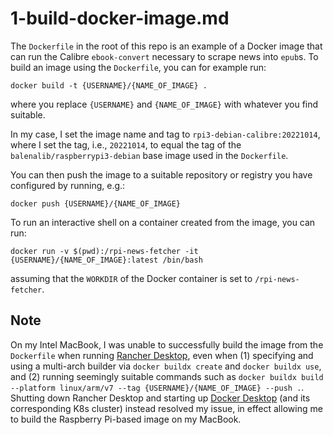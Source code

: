 # 1-build-docker-image.md

The `Dockerfile` in the root of this repo is an example of a Docker image that can run the Calibre `ebook-convert` necessary to scrape news into `epub`s. To build an image using the `Dockerfile`, you can for example run:

```shell
docker build -t {USERNAME}/{NAME_OF_IMAGE} .
```

where you replace `{USERNAME}` and `{NAME_OF_IMAGE}` with whatever you find suitable.

In my case, I set the image name and tag to `rpi3-debian-calibre:20221014`, where I set the tag, i.e., `20221014`, to equal the tag of the `balenalib/raspberrypi3-debian` base image used in the `Dockerfile`.

You can then push the image to a suitable repository or registry you have configured by running, e.g.:

```shell
docker push {USERNAME}/{NAME_OF_IMAGE}
```

To run an interactive shell on a container created from the image, you can run:

```shell
docker run -v $(pwd):/rpi-news-fetcher -it {USERNAME}/{NAME_OF_IMAGE}:latest /bin/bash
```

assuming that the `WORKDIR` of the Docker container is set to `/rpi-news-fetcher`.

## Note

On my Intel MacBook, I was unable to successfully build the image from the `Dockerfile` when running [Rancher Desktop](https://rancherdesktop.io/), even when (1) specifying and using a multi-arch builder via `docker buildx create` and `docker buildx use`, and (2) running seemingly suitable commands such as `docker buildx build --platform linux/arm/v7 --tag {USERNAME}/{NAME_OF_IMAGE} --push .`. Shutting down Rancher Desktop and starting up [Docker Desktop](https://www.docker.com/products/docker-desktop/) (and its corresponding K8s cluster) instead resolved my issue, in effect allowing me to build the Raspberry Pi-based image on my MacBook.